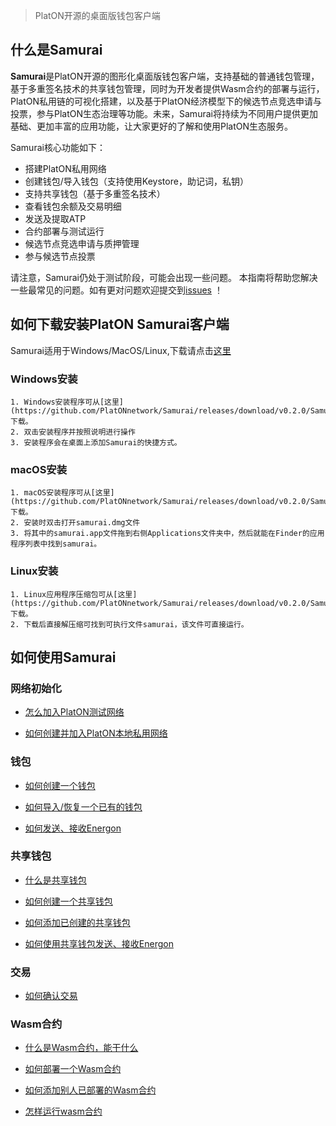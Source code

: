 > PlatON开源的桌面版钱包客户端

## 什么是Samurai

**Samurai**是PlatON开源的图形化桌面版钱包客户端，支持基础的普通钱包管理，基于多重签名技术的共享钱包管理，同时为开发者提供Wasm合约的部署与运行，PlatON私用链的可视化搭建，以及基于PlatON经济模型下的候选节点竞选申请与投票，参与PlatON生态治理等功能。未来，Samurai将持续为不同用户提供更加基础、更加丰富的应用功能，让大家更好的了解和使用PlatON生态服务。

Samurai核心功能如下：

- 搭建PlatON私用网络
- 创建钱包/导入钱包（支持使用Keystore，助记词，私钥）
- 支持共享钱包（基于多重签名技术）
- 查看钱包余额及交易明细
- 发送及提取ATP
- 合约部署与测试运行
- 候选节点竞选申请与质押管理
- 参与候选节点投票

请注意，Samurai仍处于测试阶段，可能会出现一些问题。 本指南将帮助您解决一些最常见的问题。如有更对问题欢迎提交到[issues](https://github.com/PlatONnetwork/wiki/issues) ！


## 如何下载安装PlatON Samurai客户端

Samurai适用于Windows/MacOS/Linux,下载请点击[这里](https://github.com/PlatONnetwork/Samurai/releases)

### Windows安装

```
1. Windows安装程序可从[这里](https://github.com/PlatONnetwork/Samurai/releases/download/v0.2.0/Samurai.Setup.0.2.0.5.exe)下载。
2. 双击安装程序并按照说明进行操作
3. 安装程序会在桌面上添加Samurai的快捷方式。
```

### macOS安装

```
1. macOS安装程序可从[这里](https://github.com/PlatONnetwork/Samurai/releases/download/v0.2.0/Samurai.Setup.0.2.0.5.exe)下载。
2. 安装时双击打开samurai.dmg文件
3. 将其中的samurai.app文件拖到右侧Applications文件夹中，然后就能在Finder的应用程序列表中找到samurai。
```

### Linux安装

```
1. Linux应用程序压缩包可从[这里](https://github.com/PlatONnetwork/Samurai/releases/download/v0.2.0/Samurai.Setup.0.2.0.5.exe)下载。
2. 下载后直接解压缩可找到可执行文件samurai，该文件可直接运行。
```

## 如何使用Samurai

### 网络初始化

- [怎么加入PlatON测试网络](_网络初始化#join_net)

- [如何创建并加入PlatON本地私用网络](_网络初始化#create_private)

### 钱包

- [如何创建一个钱包](_钱包#create_wallet)

- [如何导入/恢复一个已有的钱包](_钱包#import_wallet)

- [如何发送、接收Energon](_钱包#send_recv_energon)

### 共享钱包

- [什么是共享钱包](_共享钱包#what_is)

- [如何创建一个共享钱包](_共享钱包#how_to_create)

- [如何添加已创建的共享钱包](_共享钱包#how_to_add)

- [如何使用共享钱包发送、接收Energon](_共享钱包#how_to_use)

### 交易

- [如何确认交易](_交易#comfire_txs)

### Wasm合约

- [什么是Wasm合约，能干什么](_Wasm合约#what_is_msc)

- [如何部署一个Wasm合约](_Wasm合约#how_to_deploy)

- [如何添加别人已部署的Wasm合约](_Wasm合约#how_to_add)

- [怎样运行wasm合约](_Wasm合约#how_to_run)

